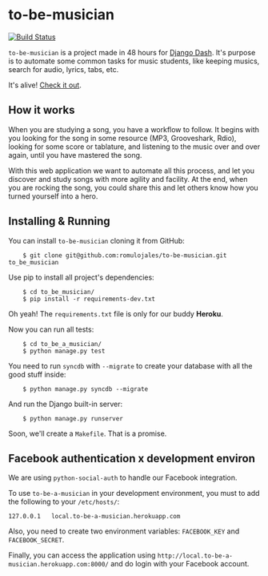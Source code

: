 to-be-musician
==============
[![Build Status](https://travis-ci.org/romulojales/to-be-musician.png?branch=master)](https://travis-ci.org/romulojales/to-be-musician)

`to-be-musician` is a project made in 48 hours for [Django Dash][1]. It's purpose is to automate some common tasks
for music students, like keeping musics, search for audio, lyrics, tabs, etc.

It's alive! [Check it out][2].

How it works
------------

When you are studying a song, you have a workflow to follow. It begins with you looking for the song in some resource
(MP3, Grooveshark, Rdio), looking for some score or tablature, and listening to the music over and over again, until you have
mastered the song.

With this web application we want to automate all this process, and let you discover and study songs with more agility and
facility. At the end, when you are rocking the song, you could share this and let others know how you turned yourself
into a hero.


Installing & Running
--------------------

You can install `to-be-musician` cloning it from GitHub:

        $ git clone git@github.com:romulojales/to-be-musician.git to_be_musician

Use pip to install all project's dependencies:

        $ cd to_be_musician/
        $ pip install -r requirements-dev.txt

Oh yeah! The `requirements.txt` file is only for our buddy **Heroku**.

Now you can run all tests:

        $ cd to_be_a_musician/
        $ python manage.py test

You need to run `syncdb` with `--migrate` to create your database with all the good stuff inside:

        $ python manage.py syncdb --migrate

And run the Django built-in server:

        $ python manage.py runserver

Soon, we'll create a `Makefile`. That is a promise.


Facebook authentication x development environ
---------------------------------------------

We are using `python-social-auth` to handle our Facebook integration.

To use `to-be-a-musician` in your development environment, you must to add the following to your `/etc/hosts/`:

    127.0.0.1   local.to-be-a-musician.herokuapp.com

Also, you need to create two environment variables: `FACEBOOK_KEY` and `FACEBOOK_SECRET`.

Finally, you can access the application using `http://local.to-be-a-musician.herokuapp.com:8000/` and do login with your Facebook account.

  [1]: http://djangodash.com/
    "Django Dash 2013"
  [2]: http://to-be-a-musician.herokuapp.com/
    "Check the development evolution"

